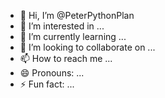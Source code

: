 - 👋 Hi, I’m @PeterPythonPlan
- 👀 I’m interested in ...
- 🌱 I’m currently learning ...
- 💞️ I’m looking to collaborate on ...
- 📫 How to reach me ...
- 😄 Pronouns: ...
- ⚡ Fun fact: ...

<!---
PeterPythonPlan/PeterPythonPlan is a ✨ special ✨ repository because its `README.md` (this file) appears on your GitHub profile.
You can click the Preview link to take a look at your changes.
--->
